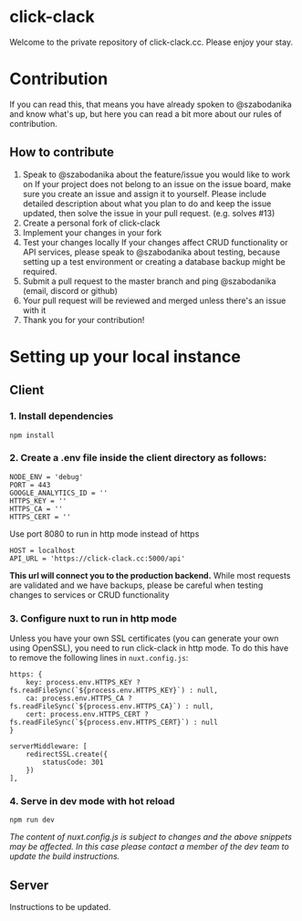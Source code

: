 
# click-clack

Welcome to the private repository of click-clack.cc. Please enjoy your stay.

# Contribution

If you can read this, that means you have already spoken to @szabodanika and know what's up, but here you can read a bit more about our rules of contribution.

## How to contribute

1. Speak to @szabodanika about the feature/issue you would like to work on
If your project does not belong to an issue on the issue board, make sure you create an issue and assign it to yourself. Please include detailed description about what you plan to do and keep the issue updated, then solve the issue in your pull request. (e.g. solves #13)
2. Create a personal fork of click-clack
3. Implement your changes in your fork
4. Test your changes locally
If your changes affect CRUD functionality or API services, please speak to @szabodanika about testing, because setting up a test environment or creating a database backup might be required.
5. Submit a pull request to the master branch and ping @szabodanika (email, discord or github)
6. Your pull request will be reviewed and merged unless there's an issue with it
7. Thank you for your contribution!

# Setting up your local instance

## Client

### 1. Install dependencies
```
npm install
```

### 2. Create a .env file inside the client directory as follows:
```
NODE_ENV = 'debug'
PORT = 443
GOOGLE_ANALYTICS_ID = ''
HTTPS_KEY = ''
HTTPS_CA = ''
HTTPS_CERT = ''
```
Use port 8080 to run in http mode instead of https
```
HOST = localhost
API_URL = 'https://click-clack.cc:5000/api' 
```
**This url will connect you to the production backend.**
While most requests are validated and we have backups,
please be careful when testing changes to services or CRUD functionality

### 3. Configure nuxt to run in http mode
Unless you have your own SSL certificates (you can generate your own using OpenSSL), you need to run click-clack in http mode.
To do this have to remove the following lines in `nuxt.config.js`:
```
https: {
    key: process.env.HTTPS_KEY ? fs.readFileSync(`${process.env.HTTPS_KEY}`) : null,
    ca: process.env.HTTPS_CA ? fs.readFileSync(`${process.env.HTTPS_CA}`) : null,
    cert: process.env.HTTPS_CERT ? fs.readFileSync(`${process.env.HTTPS_CERT}`) : null
}
```
```
serverMiddleware: [
	redirectSSL.create({
		statusCode: 301
	})
],
```
### 4. Serve in dev mode with hot reload
```
npm run dev
```
*The content of nuxt.config.js is subject to changes and the above snippets may be affected. In this case please contact a member of the dev team to update the build instructions.*

## Server

Instructions to be updated.
